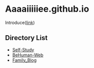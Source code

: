 # Aaaaiiiiiee.github.io
Introduce([link](/Aaaaiiiiiee))
## Directory List
- [Self-Study](/Self-Study)
- [BeHuman-Web](/BeHuman-Web)
- [Family_Blog](/family_blog)
